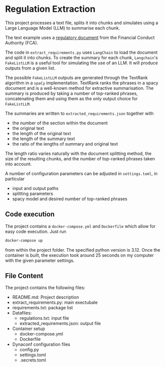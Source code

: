 # Regulation Extraction

This project processes a text file, splits it into chunks 
and simulates using a Large Language Model (LLM) to 
summarise each chunk.

The text example uses a 
[regulatory document](https://www.fca.org.uk/publication/consultation/cp24-24.pdf) 
from the Financial Conduct Authority (FCA).

The code in `extract_requirements.py` uses `LangChain` to load the document and split it into chunks.
To create the summary for each chunk,
`Langchain`'s `FakeListLLM` is a useful tool for simulating the use of an LLM.
It will produce outputs from a given list.

The possible `FakeListLLM` outputs are generated through the TextRank algorithm in a `spaCy` implementation.
TextRank ranks the phrases in a spacy document and is a well-known method for extractive summarisation.
The summary is produced by taking a number of top-ranked phrases, 
concatenating them and using them as the only output choice for `FakeListLLM`.

The summaries are written to `extracted_requirements.json` 
together with 
- the number of the section within the document
- the original text
- the length of the original text
- the length of the summary text
- the ratio of the lengths of summary and original text

The length ratio varies naturally with the document 
splitting method, the size of the resulting chunks, 
and the number of top-ranked phrases taken into account.

A number of configuration parameters can be adjusted in `settings.toml`,
in particular 
- input and output paths
- splitting parameters
- spacy model and desired number of top-ranked phrases

## Code execution

The project contains a `docker-compose.yml` and `Dockerfile` which allow for easy code execution.
Just run 

```bash
docker-compose up
```

from within the project folder.
The specified python version is 3.12.
Once the container is built, the execution took around 25 seconds on my computer with the given parameter settings.


## File Content

The project contains the following files:
- README.md: Project description
- extract_requirements.py: main exectubale
- requirements.txt: package list
- Datafiles:
  - regulations.txt: input file
  - extracted_requirements.json: output file
- Container setup
  - docker-compose.yml
  - Dockerfile
- Dynaconf configuration files
  - config.py  
  - settings.toml
  - .secrets.toml